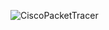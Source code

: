 ![CiscoPacketTracer](https://raw.githubusercontent.com/GabrielCordeiroBarrosoTeles/Imgs_repositorios/refs/heads/main/Cisco_Packet_Tracer)
